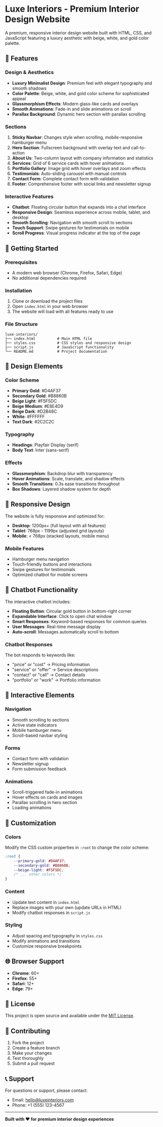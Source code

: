 # Luxe Interiors - Premium Interior Design Website

A premium, responsive interior design website built with HTML, CSS, and JavaScript featuring a luxury aesthetic with beige, white, and gold color palette.

## 🌟 Features

### Design & Aesthetics
- **Luxury Minimalist Design**: Premium feel with elegant typography and smooth shadows
- **Color Palette**: Beige, white, and gold color scheme for sophisticated appeal
- **Glassmorphism Effects**: Modern glass-like cards and overlays
- **Smooth Animations**: Fade-in and slide animations on scroll
- **Parallax Background**: Dynamic hero section with parallax scrolling

### Sections
1. **Sticky Navbar**: Changes style when scrolling, mobile-responsive hamburger menu
2. **Hero Section**: Fullscreen background with overlay text and call-to-action
3. **About Us**: Two-column layout with company information and statistics
4. **Services**: Grid of 6 service cards with hover animations
5. **Portfolio Gallery**: Image grid with hover overlays and zoom effects
6. **Testimonials**: Auto-sliding carousel with manual controls
7. **Contact Form**: Complete contact form with validation
8. **Footer**: Comprehensive footer with social links and newsletter signup

### Interactive Features
- **Chatbot**: Floating circular button that expands into a chat interface
- **Responsive Design**: Seamless experience across mobile, tablet, and desktop
- **Smooth Scrolling**: Navigation with smooth scroll to sections
- **Touch Support**: Swipe gestures for testimonials on mobile
- **Scroll Progress**: Visual progress indicator at the top of the page

## 🚀 Getting Started

### Prerequisites
- A modern web browser (Chrome, Firefox, Safari, Edge)
- No additional dependencies required

### Installation
1. Clone or download the project files
2. Open `index.html` in your web browser
3. The website will load with all features ready to use

### File Structure
```
luxe-interiors/
├── index.html          # Main HTML file
├── styles.css          # CSS styles and responsive design
├── script.js           # JavaScript functionality
└── README.md           # Project documentation
```

## 🎨 Design Elements

### Color Scheme
- **Primary Gold**: #D4AF37
- **Secondary Gold**: #B8860B
- **Beige Light**: #F5F5DC
- **Beige Medium**: #E8E4D9
- **Beige Dark**: #D2B48C
- **White**: #FFFFFF
- **Text Dark**: #2C2C2C

### Typography
- **Headings**: Playfair Display (serif)
- **Body Text**: Inter (sans-serif)

### Effects
- **Glassmorphism**: Backdrop blur with transparency
- **Hover Animations**: Scale, translate, and shadow effects
- **Smooth Transitions**: 0.3s ease transitions throughout
- **Box Shadows**: Layered shadow system for depth

## 📱 Responsive Design

The website is fully responsive and optimized for:
- **Desktop**: 1200px+ (full layout with all features)
- **Tablet**: 768px - 1199px (adjusted grid layouts)
- **Mobile**: < 768px (stacked layouts, mobile menu)

### Mobile Features
- Hamburger menu navigation
- Touch-friendly buttons and interactions
- Swipe gestures for testimonials
- Optimized chatbot for mobile screens

## 🤖 Chatbot Functionality

The interactive chatbot includes:
- **Floating Button**: Circular gold button in bottom-right corner
- **Expandable Interface**: Click to open chat window
- **Smart Responses**: Keyword-based responses for common queries
- **User Messages**: Real-time message display
- **Auto-scroll**: Messages automatically scroll to bottom

### Chatbot Responses
The bot responds to keywords like:
- "price" or "cost" → Pricing information
- "service" or "offer" → Service descriptions
- "contact" or "call" → Contact details
- "portfolio" or "work" → Portfolio information

## 🎯 Interactive Elements

### Navigation
- Smooth scrolling to sections
- Active state indicators
- Mobile hamburger menu
- Scroll-based navbar styling

### Forms
- Contact form with validation
- Newsletter signup
- Form submission feedback

### Animations
- Scroll-triggered fade-in animations
- Hover effects on cards and images
- Parallax scrolling in hero section
- Loading animations

## 🔧 Customization

### Colors
Modify the CSS custom properties in `:root` to change the color scheme:
```css
:root {
    --primary-gold: #D4AF37;
    --secondary-gold: #B8860B;
    --beige-light: #F5F5DC;
    /* ... other colors */
}
```

### Content
- Update text content in `index.html`
- Replace images with your own (update URLs in HTML)
- Modify chatbot responses in `script.js`

### Styling
- Adjust spacing and typography in `styles.css`
- Modify animations and transitions
- Customize responsive breakpoints

## 🌐 Browser Support

- **Chrome**: 60+
- **Firefox**: 55+
- **Safari**: 12+
- **Edge**: 79+

## 📄 License

This project is open source and available under the [MIT License](LICENSE).

## 🤝 Contributing

1. Fork the project
2. Create a feature branch
3. Make your changes
4. Test thoroughly
5. Submit a pull request

## 📞 Support

For questions or support, please contact:
- Email: hello@luxeinteriors.com
- Phone: +1 (555) 123-4567

---

**Built with ❤️ for premium interior design experiences**


